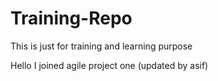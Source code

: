 # Training-Repo
This is just for training and learning purpose

Hello I joined agile project one (updated by asif)
